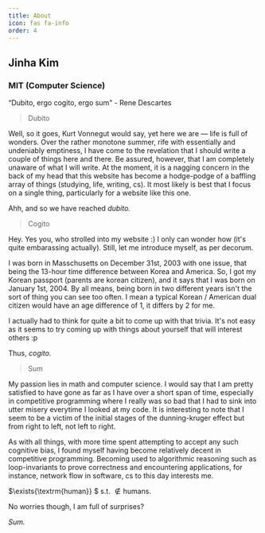 ```yaml
---
title: About
icon: fas fa-info
order: 4
---
```

## Jinha Kim

### MIT (Computer Science) 

“Dubito, ergo cogito, ergo sum" - Rene Descartes 

> Dubito

Well, so it goes, Kurt Vonnegut would say, yet here we are — life is full of wonders. Over the rather monotone summer, rife with essentially and undeniably emptiness, I have come to the revelation that I should write a couple of things here and there.  Be assured, however, that I am completely unaware of what I will write. At the moment, it is a nagging concern in the back of my head that this website has become a hodge-podge of a baffling array of things (studying, life, writing, cs). It most likely is best that I focus on a single thing, particularly for a website like this one. 

Ahh, and so we have reached *dubito.* 

> Cogito 

Hey. Yes you, who strolled into my website :) I only can wonder how (it's quite embarassing actually). Still, let me introduce myself, as per decorum. 

I was born in Masschusetts on December 31st, 2003 with one issue, that being the 13-hour time difference between Korea and America. So, I got my Korean passport (parents are korean citizen), and it says that I was born on January 1st, 2004. By all means, being born in two different years isn't the sort of thing you can see too often. I mean a typical Korean / American dual citizen would have an age difference of 1, it differs by 2 for me. 

I actually had to think for quite a bit to come up with that trivia. It's not easy as it seems to try coming up with things about yourself that will interest others :p 

Thus, *cogito.* 

> Sum 

My passion lies in math and computer science. I would say that I am pretty satisfied to have gone as far as I have over a short span of time, especially in competitive programming where I really was so bad that I had to sink into utter misery everytime I looked at my code. It is interesting to note that I seem to be a victim of the initial stages of the dunning-kruger effect but from right to left, not left to right.  

As with all things, with more time spent attempting to accept any such cognitive bias, I found myself having become relatively decent in competitive programming. Becoming used to algorithmic reasoning such as loop-invariants to prove correctness and encountering applications, for instance, network flow in software, cs to this day interests me. 

$\exists{\textrm{human}} $ s.t. $\notin \textrm{humans}$. 

No worries though, I am full of surprises?  

*Sum.* 